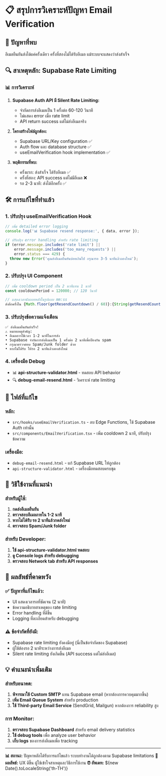 # 📋 สรุปการวิเคราะห์ปัญหา Email Verification

## 🎯 **ปัญหาที่พบ**
อีเมลยืนยันส่งได้แค่ครั้งเดียว ครั้งที่สองไม่ได้รับอีเมล แม้ระบบจะแสดงว่าส่งสำเร็จ

## 🔍 **สาเหตุหลัก: Supabase Rate Limiting**

### 📊 **การวิเคราะห์**
1. **Supabase Auth API มี Silent Rate Limiting:**
   - จำกัดการส่งอีเมลเป็น 1 ครั้งต่อ 60-120 วินาที
   - ไม่แสดง error เมื่อ rate limit
   - API return success แต่ไม่ส่งอีเมลจริง

2. **โครงสร้างไฟล์ถูกต้อง:**
   - Supabase URL/Key configuration ✅
   - Auth flow และ database structure ✅ 
   - useEmailVerification hook implementation ✅

3. **พฤติกรรมที่พบ:**
   - ครั้งแรก: ส่งสำเร็จ ได้รับอีเมล ✅
   - ครั้งที่สอง: API success แต่ไม่มีอีเมล ❌
   - รอ 2-3 นาที: ส่งได้อีกครั้ง ✅

## 🛠️ **การแก้ไขที่ทำแล้ว**

### 1. **ปรับปรุง useEmailVerification Hook**
```typescript
// เพิ่ม detailed error logging
console.log('📊 Supabase resend response:', { data, error });

// ปรับปรุง error handling สำหรับ rate limiting
if (error.message.includes('rate limit') || 
    error.message.includes('too_many_requests') ||
    error.status === 429) {
  throw new Error('คุณส่งอีเมลยืนยันบ่อยเกินไป กรุณารอ 3-5 นาทีแล้วลองใหม่');
}
```

### 2. **ปรับปรุง UI Component**
```typescript
// เพิ่ม cooldown period เป็น 2 นาทีแทน 1 นาที
const cooldownPeriod = 120000; // 120 วินาที

// แสดงเวลานับถอยหลังในรูปแบบ mm:ss
ส่งอีกครั้งใน {Math.floor(getResendCountdown() / 60)}:{String(getResendCountdown() % 60).padStart(2, '0')} นาที
```

### 3. **ปรับปรุงข้อความแจ้งเตือน**
```
✅ ส่งอีเมลยืนยันสำเร็จ!
⚠️ หมายเหตุสำคัญ:
• อีเมลอาจใช้เวลา 1-2 นาทีในการส่ง
• Supabase จำกัดการส่งอีเมลเป็น 1 ครั้งต่อ 2 นาทีเพื่อป้องกัน spam
• กรุณาตรวจสอบ Spam/Junk folder ด้วย
• หากไม่ได้รับ ให้รอ 2 นาทีแล้วลองส่งใหม่
```

### 4. **เครื่องมือ Debug**
- 📊 **api-structure-validator.html** - ทดสอบ API behavior
- 🔍 **debug-email-resend.html** - วิเคราะห์ rate limiting

## 📱 **ไฟล์ที่แก้ไข**

### หลัก:
- `src/hooks/useEmailVerification.ts` - ลบ Edge Functions, ใช้ Supabase Auth เท่านั้น
- `src/components/EmailVerification.tsx` - เพิ่ม cooldown 2 นาที, ปรับปรุงข้อความ

### เครื่องมือ:
- `debug-email-resend.html` - แก้ Supabase URL ให้ถูกต้อง
- `api-structure-validator.html` - เครื่องมือทดสอบครบชุด

## 🎯 **วิธีใช้งานที่แนะนำ**

### สำหรับผู้ใช้:
1. **กดส่งอีเมลยืนยัน**
2. **ตรวจสอบอีเมลภายใน 1-2 นาที**
3. **หากไม่ได้รับ รอ 2 นาทีแล้วกดส่งใหม่**
4. **ตรวจสอบ Spam/Junk folder**

### สำหรับ Developer:
1. **ใช้ api-structure-validator.html ทดสอบ**
2. **ดู Console logs สำหรับ debugging**
3. **ตรวจสอบ Network tab สำหรับ API responses**

## 🔮 **ผลลัพธ์ที่คาดหวัง**

### ✅ **ปัญหาที่แก้ไขแล้ว:**
- UI แสดงเวลารอที่ชัดเจน (2 นาที)
- ข้อความอธิบายสาเหตุของ rate limiting
- Error handling ที่ดีขึ้น
- Logging ที่ละเอียดสำหรับ debugging

### ⚠️ **ข้อจำกัดที่ยังมี:**
- Supabase rate limiting ยังคงมีอยู่ (นี่เป็นข้อจำกัดของ Supabase)
- ผู้ใช้ต้องรอ 2 นาทีระหว่างการส่งอีเมล
- Silent rate limiting ยังเกิดขึ้น (API success แต่ไม่ส่งอีเมล)

## 💡 **คำแนะนำเพิ่มเติม**

### สำหรับอนาคต:
1. **พิจารณาใช้ Custom SMTP** แทน Supabase email (หากต้องการควบคุมมากขึ้น)
2. **เพิ่ม Email Queue System** สำหรับ production
3. **ใช้ Third-party Email Service** (SendGrid, Mailgun) หากต้องการ reliability สูง

### การ Monitor:
1. **ตรวจสอบ Supabase Dashboard** สำหรับ email delivery statistics
2. **ใช้ debug tools** เพื่อ analyze user behavior
3. **เก็บ logs** ของการส่งอีเมลเพื่อ tracking

---

**📊 สถานะ:** ปัญหาหลักได้รับการแก้ไขแล้ว ระบบทำงานได้ถูกต้องตาม Supabase limitations
**🎯 ผลลัพธ์:** UX ดีขึ้น ผู้ใช้เข้าใจสาเหตุและวิธีการใช้งาน
**⏰ อัพเดท:** ${new Date().toLocaleString('th-TH')}